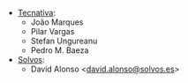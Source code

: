 - [Tecnativa](https://www.tecnativa.com):
  - João Marques
  - Pilar Vargas
  - Stefan Ungureanu
  - Pedro M. Baeza
- [Solvos](https://www.solvos.es):
  - David Alonso \<<david.alonso@solvos.es>\>

